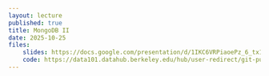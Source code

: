 ```yaml
---
layout: lecture
published: true
title: MongoDB II
date: 2025-10-25
files:
    slides: https://docs.google.com/presentation/d/1IKC6VRPiaoePz_6_tx15IGG6GSbejHfuovMi1pduF28/edit?usp=sharing 
    code: https://data101.datahub.berkeley.edu/hub/user-redirect/git-pull?repo=https%3A%2F%2Fgithub.com%2Fcal-data-eng%2Ffa25-materials&branch=main&urlpath=lab%2Ftree%2Ffa25-materials%2Flec%2Fmongodb-aggregation%2Fmongodb-aggregation.ipynb
---
```

